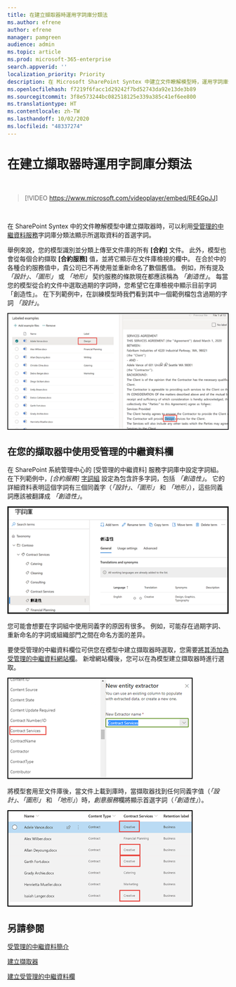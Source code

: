 ```yaml
---
title: 在建立擷取器時運用字詞庫分類法
ms.author: efrene
author: efrene
manager: pamgreen
audience: admin
ms.topic: article
ms.prod: microsoft-365-enterprise
search.appverid: ''
localization_priority: Priority
description: 在 Microsoft SharePoint Syntex 中建立文件瞭解模型時，運用字詞庫分類法。
ms.openlocfilehash: f7219f6facc1d29242f7bd52743da92e13de3b89
ms.sourcegitcommit: 3f8e573244bc082518125e339a385c41ef6ee800
ms.translationtype: HT
ms.contentlocale: zh-TW
ms.lasthandoff: 10/02/2020
ms.locfileid: "48337274"
---
```

# <a name="leverage-term-store-taxonomy-when-creating-an-extractor"></a>在建立擷取器時運用字詞庫分類法

</br>

> [!VIDEO https://www.microsoft.com/videoplayer/embed/RE4GpJJ]  

</br>


在 SharePoint Syntex 中的文件瞭解模型中建立擷取器時，可以利用[受管理的中繼資料服務](https://docs.microsoft.com/sharepoint/managed-metadata#terms)字詞庫分類法顯示所選取資料的首選字詞。  

舉例來說，您的模型識別並分類上傳至文件庫的所有 **[合約]** 文件。  此外，模型也會從每個合約擷取 **[合約服務]** 值，並將它顯示在文件庫檢視的欄中。 在合於中的各種合約服務值中，貴公司已不再使用並重新命名了數個舊值。 例如，所有提及 *「設計」*、*「圖形」* 或 *「地形」* 契约服務的條款現在都應該稱為 *「創造性」*。 每當您的模型從合約文件中選取過期的字詞時，您希望它在庫檢視中顯示目前字詞 「創造性」。 在下列範例中，在訓練模型時我們看到其中一個範例檔包含過期的字詞 *「設計」*。

   ![字詞庫](../media/content-understanding/design.png)</br>


## <a name="use-a-managed-metadata-column-in-your-extractor"></a>在您的擷取器中使用受管理的中繼資料欄

在 SharePoint 系統管理中心的 [受管理的中繼資料] 服務字詞庫中設定字詞組。 在下列範例中，*[合約服務]* [字詞組](https://docs.microsoft.com/sharepoint/managed-metadata#term-set) 設定為包含許多字詞，包括 *「創造性」*。  它的詳細資料表明這個字詞有三個同義字（*「設計」*、*「圖形」* 和 *「地形」*），這些同義詞應該被翻譯成 *「創造性」*。 

   ![字詞組](../media/content-understanding/term-store.png)</br>

您可能會想要在字詞組中使用同義字的原因有很多。 例如，可能存在過期字詞、重新命名的字詞或組織部門之間在命名方面的差异。

要使受管理的中繼資料欄位可供您在模型中建立擷取器時選取，您需要[將其添加為受管理的中繼資料網站欄](https://support.microsoft.com/office/8fad9e35-a618-4400-b3c7-46f02785d27f)。 新增網站欄後，您可以在為模型建立擷取器時進行選取。

   ![合約服務](../media/content-understanding/contract-services.png)</br>


將模型套用至文件庫後，當文件上載到庫時，當擷取器找到任何同義字值（*「設計」*、*「圖形」* 和 *「地形」*）時，*創意服務*欄將顯示首選字詞（*「創造性」*）。

   ![合約服務欄](../media/content-understanding/creative.png)</br>


## <a name="see-also"></a>另請參閱
[受管理的中繼資料簡介](https://docs.microsoft.com/sharepoint/managed-metadata#terms)

[建立擷取器](create-an-extractor.md)

[建立受管理的中繼資料欄](https://support.microsoft.com/office/create-a-managed-metadata-column-8fad9e35-a618-4400-b3c7-46f02785d27f?redirectSourcePath=%252farticle%252fc2a06717-8105-4aea-890d-3082853ab7b7&ui=en-US&rs=en-US&ad=US)





